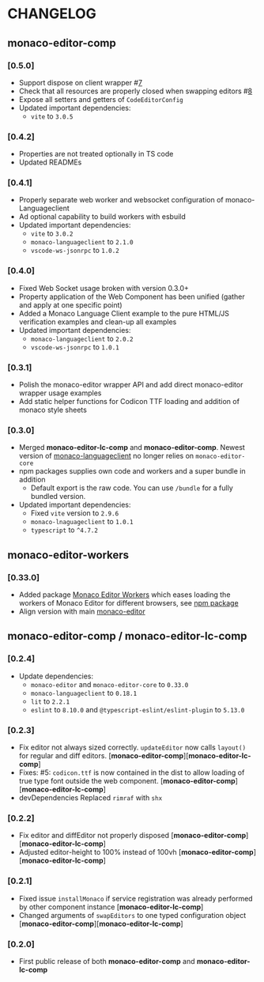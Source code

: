 # CHANGELOG

## monaco-editor-comp

### [0.5.0]

- Support dispose on client wrapper #[7](https://github.com/TypeFox/monaco-components/pull/7)
- Check that all resources are properly closed when swapping editors #[8](https://github.com/TypeFox/monaco-components/issues/8)
- Expose all setters and getters of `CodeEditorConfig`
- Updated important dependencies:
  - `vite` to `3.0.5`

### [0.4.2]

- Properties are not treated optionally in TS code
- Updated READMEs

### [0.4.1]

- Properly separate web worker and websocket configuration of monaco-Languageclient
- Ad optional capability to build workers with esbuild
- Updated important dependencies:
  - `vite` to `3.0.2`
  - `monaco-languageclient` to `2.1.0`
  - `vscode-ws-jsonrpc` to `1.0.2`

### [0.4.0]

- Fixed Web Socket usage broken with version 0.3.0+
- Property application of the Web Component has been unified (gather and apply at one specific point)
- Added a Monaco Language Client example to the pure HTML/JS verification examples and clean-up all examples
- Updated important dependencies:
  - `monaco-languageclient` to `2.0.2`
  - `vscode-ws-jsonrpc` to `1.0.1`

### [0.3.1]

- Polish the monaco-editor wrapper API and add direct monaco-editor wrapper usage examples
- Add static helper functions for Codicon TTF loading and addition of monaco style sheets

### [0.3.0]

- Merged **monaco-editor-lc-comp** and **monaco-editor-comp**. Newest version of [monaco-languageclient](https://github.com/TypeFox/monaco-languageclient) no longer relies on `monaco-editor-core`
- npm packages supplies own code and workers and a super bundle in addition
  - Default export is the raw code. You can use `/bundle` for a fully bundled version.
- Updated important dependencies:
  - Fixed `vite` version to `2.9.6`
  - `monaco-lnaguageclient` to `1.0.1`
  - `typescript` to `^4.7.2`

## monaco-editor-workers

### [0.33.0]

- Added package [Monaco Editor Workers](./packages/monaco-editor-workers) which eases loading the workers of Monaco Editor for different browsers, see [npm package](https://www.npmjs.com/package/monaco-editor-workers)
- Align version with main [monaco-editor](https://www.npmjs.com/package/monaco-editor)

## monaco-editor-comp / monaco-editor-lc-comp

### [0.2.4]

- Update dependencies:
  - `monaco-editor` and `monaco-editor-core` to `0.33.0`
  - `monaco-languageclient` to `0.18.1`
  - `lit` to `2.2.1`
  - `eslint` to `8.10.0` and `@typescript-eslint/eslint-plugin` to `5.13.0`

### [0.2.3]

- Fix editor not always sized correctly. `updateEditor` now calls `layout()` for regular and diff editors. [**monaco-editor-comp**][**monaco-editor-lc-comp**]
- Fixes: #5: `codicon.ttf` is now contained in the dist to allow loading of true type font outside the web component. [**monaco-editor-comp**][**monaco-editor-lc-comp**]
- devDependencies Replaced `rimraf` with `shx`

### [0.2.2]

- Fix editor and diffEditor not properly disposed [**monaco-editor-comp**][**monaco-editor-lc-comp**]
- Adjusted editor-height to 100% instead of 100vh [**monaco-editor-comp**][**monaco-editor-lc-comp**]

### [0.2.1]

- Fixed issue `installMonaco` if service registration was already performed by other component instance [**monaco-editor-lc-comp**]
- Changed arguments of `swapEditors` to one typed configuration object [**monaco-editor-comp**][**monaco-editor-lc-comp**]

### [0.2.0]

- First public release of both **monaco-editor-comp** and **monaco-editor-lc-comp**
